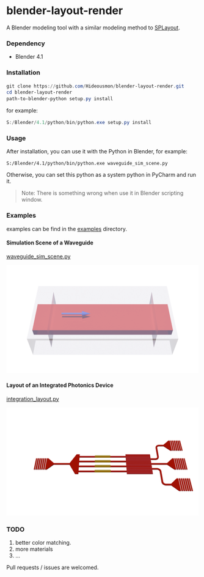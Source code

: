 # blender-layout-render
A Blender modeling tool with a similar modeling method to [SPLayout](https://github.com/Hideousmon/SPLayout).

###  Dependency
* Blender 4.1

### Installation

```powershell
git clone https://github.com/Hideousmon/blender-layout-render.git
cd blender-layout-render
path-to-blender-python setup.py install
```

for example:

```powershell
S:/Blender/4.1/python/bin/python.exe setup.py install
```

### Usage

After installation, you can use it with the Python in Blender, for example:

```
S:/Blender/4.1/python/bin/python.exe waveguide_sim_scene.py
```

Otherwise, you can set this python as a system python in PyCharm and run it.

> Note: There is something wrong when use it in Blender scripting window.

### Examples

examples can be find in the [examples](https://github.com/Hideousmon/blender-layout-render/tree/main/examples) directory. 

#### Simulation Scene of a Waveguide

[waveguide_sim_scene.py](https://github.com/Hideousmon/blender-layout-render/blob/main/examples/waveguide_sim_scene.py)

![process](__img/waveguide_sim_scene.png)

#### Layout of an Integrated Photonics Device

[integration_layout.py](https://github.com/Hideousmon/blender-layout-render/blob/main/examples/integration_layout.py)

![process](__img/integration_layout.png)

### TODO

1. better color matching.
2. more materials
3. ...

Pull requests / issues are welcomed.